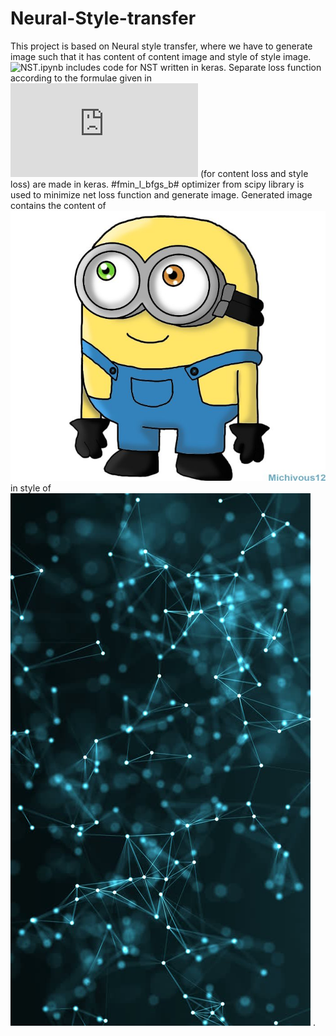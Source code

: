 # Neural-Style-transfer
This project is based on Neural style transfer, where we have to generate image such that it has content of content image and style of style image. ![NST.ipynb](https://github.com/Shreeyash-iitr/Neural-Style-transfer/blob/master/NST.ipynb) includes code for NST written in keras. 
Separate loss function according to the formulae given in ![original paper](https://github.com/Shreeyash-iitr/Neural-Style-transfer/blob/master/NST.pdf) (for content loss and style loss) are made in keras. #fmin_l_bfgs_b# optimizer from scipy library is used to minimize net loss function and generate image. Generated image contains the content of ![content image](https://github.com/Shreeyash-iitr/Neural-Style-transfer/blob/master/content.jpg) in style of ![style image](https://github.com/Shreeyash-iitr/Neural-Style-transfer/blob/master/style.jpg) .
